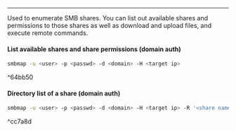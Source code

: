 -- -
Used to enumerate SMB shares. You can list out available shares and permissions to those shares as well as download and upload files, and execute remote commands.
#### List available shares and share permissions (domain auth)
```bash
smbmap -u <user> -p <passwd> -d <domain> -H <target ip>
```

^64bb50

#### Directory list of a share (domain auth)
```bash
smbmap -u <user> -p <passwd> -d <domain> -H <target ip> -R '<share name>' --dir-only
```

^cc7a8d

